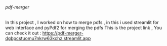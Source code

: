 ###### pdf-merger
In this project , I worked on how to merge pdfs , in this i used streamlit for web interface and pyPdf2 for merging the pdfs
This is the project link , You can check it out : https://pdf-merger-dgbpcstuomu7nkrw63kchz.streamlit.app
